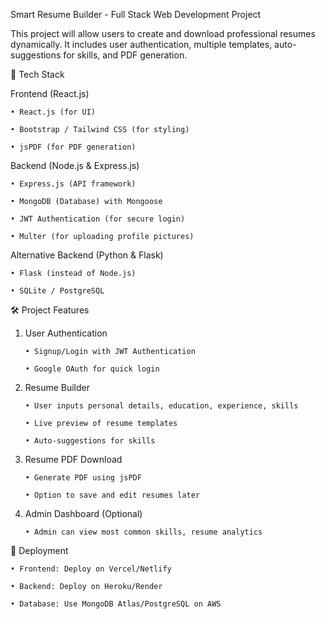 Smart Resume Builder - Full Stack Web Development Project
 
This project will allow users to create and download professional resumes dynamically. It 
includes user authentication, multiple templates, auto-suggestions for skills, and PDF 
generation.
 
 📌
 Tech Stack
 
 Frontend (React.js)
 
 	• React.js (for UI)
 
 	• Bootstrap / Tailwind CSS (for styling)
 
 	• jsPDF (for PDF generation)
 
 Backend (Node.js & Express.js)
 
 	• Express.js (API framework)
 
 	• MongoDB (Database) with Mongoose
 
 	• JWT Authentication (for secure login)
 
 	• Multer (for uploading profile pictures)
 
 Alternative Backend (Python & Flask)
 
 	• Flask (instead of Node.js)
 
 	• SQLite / PostgreSQL
 
 🛠
 Project Features
 
 1. User Authentication
 
 		• Signup/Login with JWT Authentication
 
 		• Google OAuth for quick login
 
 2. Resume Builder
 
 		• User inputs personal details, education, experience, skills
 
 		• Live preview of resume templates
 
 		• Auto-suggestions for skills
 
 3. Resume PDF Download
 
		• Generate PDF using jsPDF
 
		• Option to save and edit resumes later
 
 4. Admin Dashboard (Optional)
 
 		• Admin can view most common skills, resume analytics

  🚀 Deployment
 
 	• Frontend: Deploy on Vercel/Netlify
 
 	• Backend: Deploy on Heroku/Render
 
 	• Database: Use MongoDB Atlas/PostgreSQL on AWS
